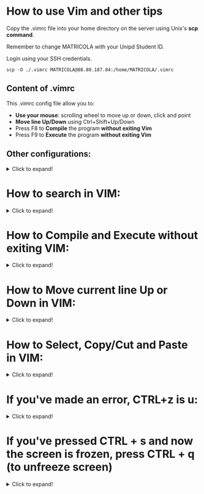 # How to use Vim and other tips

Copy the .vimrc file into your home directory on the server using Unix's **scp command**.

Remember to change MATRICOLA with your Unipd Student ID.

Login using your SSH credentials.

    scp -O ./.vimrc MATRICOLA@88.80.187.84:/home/MATRICOLA/.vimrc 

## Content of .vimrc
This .vimrc config file allow you to:
- **Use your mouse**: scrolling wheel to move up or down, click and point
- **Move line Up/Down** using Ctrl+Shift+Up/Down
- Press F8 to **Compile** the program **without exiting Vim**
- Press F9 to **Execute** the program **without exiting Vim**

## Other configurations:
<details>
<summary>Click to expand!</summary>

- Replace tabs with 3 spaces
- Highlight matching parentheses
- Auto indent on brackets
- Show line number
- Highlight current line
- Search characters as they are entered
- Search is case insesitive if no case letters are entered, but case sensitive if case letters are entered
- Highlight search results
</details>


# How to search in VIM:
<details>
<summary>Click to expand!</summary>

<br>
Search is **UNIDIRECTIONAL** but when the search reach one end of the file, pressing **n** continue the search starting from the other end of the file.

## Search from the current line **forward** using **/**

x es:

    ESC (to exit Insert mode)

    /query

    ENTER (to stop writing in the search query)

    (now all search results of the query are highlighted)

    n (to move to next occurence of search result)

    ESC (to exit Search mode)

## Search from the current line **backwards** using **?**

x es:

    ESC (to exit Insert mode)

    ?query

    ENTER (to stop writing in the search query)

    (now all search results of the query are highlighted)

    n (to move to next occurence of search result)

    ESC (to exit Search mode)
</details>


# How to Compile and Execute without exiting VIM:
<details>
<summary>Click to expand!</summary>

## Compile

    ESC (to exit Insert mode)

    F8 (compile shortcut)

    CTRL+C (to exit compilation) 

    Enter (to re-enter in vim)

## Execute
    ESC (to exit Insert mode)

    F9 (execute shortcut)

    CTRL+C (to stop the executable) 

    Enter (to re-enter in vim)
</details>



# How to Move current line Up or Down in VIM:
<details>
<summary>Click to expand!</summary>

    ESC (to exit Insert mode)

    CTRL+SHIFT+PAGE UP/DOWN (to move line up/down)

    i (to re-enter Insert mode)
</details>


# How to Select, Copy/Cut and Paste in VIM:
<details>
<summary>Click to expand!</summary>

    Select with the mouse the text you want to copy
    [ALTERNATIVE
        ESC (to exit Insert mode)
        V100G (to select from current line to line 100, included, using Visual mode)]

    y (to Copy/yank)
    d (to Cut/delete)

    p (to Paste after the cursor)
</details>


# If you've made an error, CTRL+z is u:
<details>
<summary>Click to expand!</summary>
    
    ESC (to exit Insert mode)

    u (to Undo)
</details>


# If you've pressed CTRL + s and now the screen is frozen, press CTRL + q (to unfreeze screen)
<details>
<summary>Click to expand!</summary>

    CTRL + s (now screen is frozen)

    (every command that you type when the screen is frozen will be executed, it just won't be displayed in the terminal)

    CTRL + q (to unfreeze the screen)
</details>